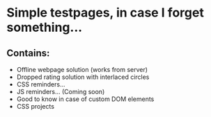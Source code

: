 # Simple testpages, in case I forget something...
## Contains:
* Offline webpage solution (works from server)
* Dropped rating solution with interlaced circles
* CSS reminders...
* JS reminders... (Coming soon)
* Good to know in case of custom DOM elements
* CSS projects